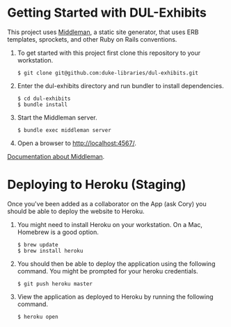 Getting Started with DUL-Exhibits
====================

This project uses [Middleman](https://middlemanapp.com), a static site generator, that uses ERB templates, sprockets, and other Ruby on Rails conventions.

1. To get started with this project first clone this repository to your workstation.

    ```
    $ git clone git@github.com:duke-libraries/dul-exhibits.git
    ```

2. Enter the dul-exhibits directory and run bundler to install dependencies.

    ```
    $ cd dul-exhibits
    $ bundle install
    ```

3. Start the Middleman server.

    ```
    $ bundle exec middleman server
    ```

4. Open a browser to [http://localhost:4567/](http://localhost:4567/).


[Documentation about Middleman](https://middlemanapp.com/basics/directory-structure/).


Deploying to Heroku (Staging)
====================

Once you've been added as a collaborator on the App (ask Cory) you should be able to deploy the website to Heroku.

1. You might need to install Heroku on your workstation. On a Mac, Homebrew is a good option.

    ```
    $ brew update
    $ brew install heroku
    ```

2. You should then be able to deploy the application using the following command. You might be prompted for your heroku credentials.

    ```
    $ git push heroku master
    ```

3. View the application as deployed to Heroku by running the following command.

    ```
    $ heroku open
    ```
    